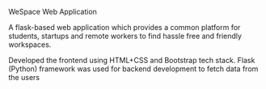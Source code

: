 WeSpace Web Application


A flask-based web application which provides a common platform for students, startups and remote workers to find hassle free 
and friendly workspaces.

Developed the frontend using HTML+CSS and Bootstrap tech stack. Flask (Python) framework was used for backend development to fetch data from the users



